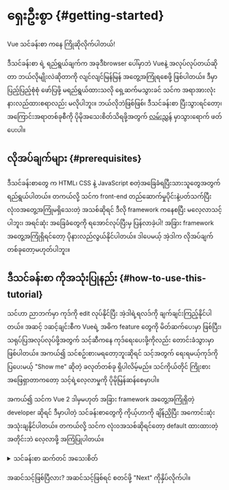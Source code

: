 # ရှေးဦးစွာ {#getting-started}

Vue သင်ခန်းစာ ကနေ ကြိုဆိုလိုက်ပါတယ်!

ဒီသင်ခန်းစာ ရဲ့ ရည်ရွယ်ချက်က အခုဒီbrowser ပေါ်မှာဘဲ Vueနဲ့ အလုပ်လုပ်တယ်ဆိုတာ ဘယ်လိုမျိုးလဲဆိုတာကို လျင်လျင်မြန်မြန် အတွေ့အကြုံရစေဖို့ ဖြစ်ပါတယ်။ ဒီမှာ ပြည့်ပြည့်စုံစုံ ဖော်ပြဖို့ မရည်ရွယ်ထားသလို ရှေ့ဆက်မသွားခင် သင်က အရာအားလုံး နားလည်ထားစရာလည်း မလိုပါဘူး။ ဘယ်လိုဘဲဖြစ်ဖြစ်၊ ဒီသင်ခန်းစာ ပြီးသွားရင်တော့၊ အကြောင်းအရာတစ်ခုစီကို ပိုမိုအသေးစိတ်သိရဖို့အတွက် <a target="_blank" href="/guide/introduction.html">လမ်းညွှန်</a> မှာသွားရောက် ဖတ်ပေးပါ။

## လိုအပ်ချက်များ {#prerequisites}

ဒီသင်ခန်းစာတွေ က HTML၊ CSS နဲ့ JavaScript စတဲ့အခြေခံရပြီးသားသူတွေအတွက် ရည်ရွယ်ပါတယ်။ တကယ်လို့ သင်က front-end တည်ဆောက်မှုပိုင်းနဲ့ပတ်သက်ပြီး လုံး၀အတွေ့အကြုံမရှိသေးတဲ့ အသစ်ဆိုရင် ဒီလို framework ကနေစပြီး မလေ့လာသင့်ပါဘူး၊ အရင်ဆုံး အခြေခံတွေကို ရအောင်လုပ်ပြီးမှ ပြန်လာခဲ့ပါ! အခြား framework အတွေ့အကြုံရှိရင်တော့ ပိုနားလည်လွယ်နိုင်ပါတယ်။ ဒါပေမယ့် အဲ့ဒါက လိုအပ်ချက် တစ်ခုတော့မဟုတ်ပါဘူး။

## ဒီသင်ခန်းစာ ကိုအသုံးပြုနည်း {#how-to-use-this-tutorial}

သင်ဟာ <span class="wide">ညာဘက်မှာ</span> ကုဒ်ကို edit လုပ်နိုင်ပြီး အဲ့ဒါရဲ့ရလဒ်ကို ချက်ချင်းကြည့်နိုင်ပါတယ်။ အဆင့် ၁ဆင့်ချင်းစီက Vueရဲ့ အဓိက feature တွေကို မိတ်ဆက်ပေးမှာ ဖြစ်ပြီး၊ သရုပ်ပြအလုပ်လုပ်ဖို့အတွက် သင့်ဆီကနေ ကုဒ်ရေးပေးဖို့ကိုလည်း တောင်းခံသွားမှာဖြစ်ပါတယ်။ အကယ်၍ သင်စဥ်းစားမရတော့ဘူးဆိုရင် သင့်အတွက် ရေးရမယ့်ကုဒ်ကိုပြပေးမယ့် "Show me" ဆိုတဲ့ ခလုတ်တစ်ခု ရှိပါလိမ့်မည်။ သင်ကိုယ်တိုင် ကြိုးစားအဖြေရှာတာကတော့ သင့်ရဲ့လေ့လာမှုကို ပိုမိုမြန်ဆန်စေမှာပါ။

အကယ်၍ သင်က Vue 2 ဒါမှမဟုတ် အခြား framework အတွေ့အကြုံရှိတဲ့ developer ဆိုရင် ဒီမှာပါတဲ့ သင်ခန်းစာတွေကို ကိုယ့်ဟာကို ချိန်ညှိပြီး အကောင်းဆုံး အသုံးချနိုင်ပါတယ်။ တကယ်လို့ သင်က လုံး၀အသစ်ဆိုရင်တော့ default ထားထားတဲ့ အတိုင်းဘဲ လေ့လာဖို့ အကြံပြုပါတယ်။

<details>
<summary>သင်ခန်းစာ ဆက်တင် အသေးစိတ်</summary>

- Vue မှာ API စတိုင်နှစ်မျိုး ရှိပါတယ် - Options API နှင့် Composition API ဖြစ်ပါတယ်။ ဒီသင်ခန်းစာတွေမှာ နှစ်မျိုးလုံးနဲ့ အလုပ်လုပ်နိုင်အောင် ဒီဇိုင်းဆွဲထားပါတယ်။ သင်နှစ်သက်တဲ့ စတိုင်ကို အပေါ်မှာရှိတဲ့ **API Preference** ဆိုတဲ့ ခလုတ်နဲ့ ရွေးချယ်နိုင်ပါတယ်။ <a target="_blank" href="/guide/introduction.html#api-styles">API စတိုင်များအကြောင်း ပိုမိုလေ့လာရန်</a>

- SFC-mode ဒါမှမဟုတ် HTML-mode ကိုလည်း သင့်စိတ်ကြိုက် ပြောင်းနိုင်ပါတယ်။ SFC-mode ကတော့ ကုဒ်နမူနာတွေကို <a target="_blank" href="/guide/introduction.html#single-file-components">Single-File Component</a> (SFC) format အနေနဲ့ပြပေးပါမယ်။ သူ့ကို developer အများစုက Vue ကို build လုပ်ပြီး အသုံးပြုတဲ့အခါမှာ သုံးတာပါ။ HTML-mode ကတော့ build မလုပ်ဘဲ အသုံးပြုပုံကို ပြပေးမှာပါ။

<div class="html">

:::tip
သင့်ကိုယ်ပိုင် အပလီကေးရှင်းတွေမှာ build မလုပ်ဘဲ HTML-mode ကို အသုံးပြုတော့မယ်ဆိုရင် import တွေကိုလည်း အောက်မှာ ဖော်ပြထားသလို ပြောင်းပေးဖို့ မမေ့ပါနဲ့:

```js
import { ... } from 'vue/dist/vue.esm-bundler.js'
```

build လုပ်ပြီး သုံးမယ်ဆိုရင် သင့် script တွေက `vue` ကိုနားလည်အောင် အောက်ကလိုမျိုး build tool မှာ configure လုပ်ပါ။ [Vite](https://vitejs.dev/)မှာဆိုရင်:

```js
// vite.config.js
export default {
  resolve: {
    alias: {
      vue: 'vue/dist/vue.esm-bundler.js'
    }
  }
}
```

နောက်ထပ်အချက်အလက်တွေအတွက် သက်ဆိုင်ရာ [ကဏ္ဍအလိုက် လမ်းညွှန်](/guide/scaling-up/tooling.html#note-on-in-browser-template-compilation) မှာ ကြည့်ပါ။
:::

</div>

</details>

အဆင်သင့်ဖြစ်ပြီလား? အဆင်သင့်ဖြစ်ရင် စတင်ဖို့ "Next" ကိုနှိပ်လိုက်ပါ။
